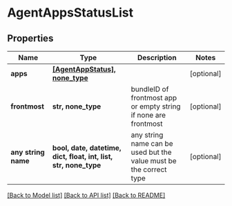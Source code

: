 # AgentAppsStatusList



## Properties
Name | Type | Description | Notes
------------ | ------------- | ------------- | -------------
**apps** | [**[AgentAppStatus], none_type**](AgentAppStatus.md) |  | [optional] 
**frontmost** | **str, none_type** | bundleID of frontmost app or empty string if none are frontmost | [optional] 
**any string name** | **bool, date, datetime, dict, float, int, list, str, none_type** | any string name can be used but the value must be the correct type | [optional]

[[Back to Model list]](../README.md#documentation-for-models) [[Back to API list]](../README.md#documentation-for-api-endpoints) [[Back to README]](../README.md)


